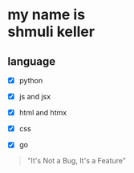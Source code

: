 # my name is <br> shmuli keller </br>

## language

- [x] python
- [x] js and jsx
- [x] html and htmx
- [x] css
- [x] go


> "It's Not a Bug, It's a Feature"


